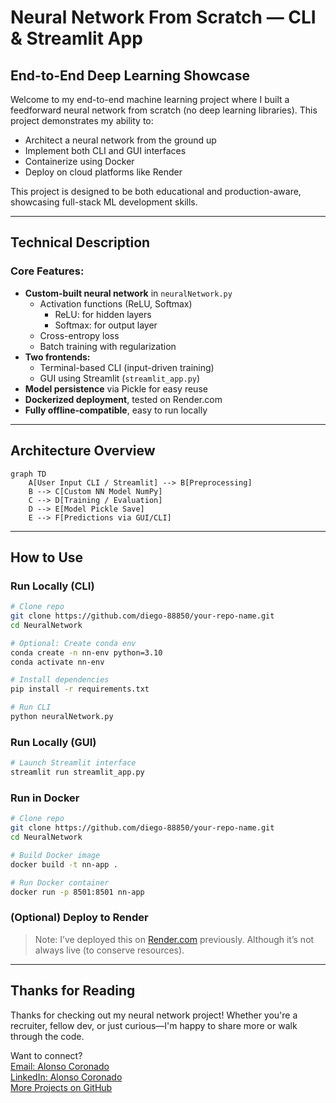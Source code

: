 # Neural Network From Scratch — CLI & Streamlit App

## End-to-End Deep Learning Showcase

Welcome to my end-to-end machine learning project where I built a feedforward neural network from scratch (no deep learning libraries). This project demonstrates my ability to:

- Architect a neural network from the ground up  
- Implement both CLI and GUI interfaces  
- Containerize using Docker  
- Deploy on cloud platforms like Render  

This project is designed to be both educational and production-aware, showcasing full-stack ML development skills.

---

## Technical Description

### Core Features:
- **Custom-built neural network** in `neuralNetwork.py`  
  - Activation functions (ReLU, Softmax)  
    - ReLU: for hidden layers
    - Softmax: for output layer
  - Cross-entropy loss  
  - Batch training with regularization  
- **Two frontends:**  
  - Terminal-based CLI (input-driven training)  
  - GUI using Streamlit (`streamlit_app.py`)  
- **Model persistence** via Pickle for easy reuse  
- **Dockerized deployment**, tested on Render.com  
- **Fully offline-compatible**, easy to run locally  

---

## Architecture Overview

```mermaid
graph TD
    A[User Input CLI / Streamlit] --> B[Preprocessing]
    B --> C[Custom NN Model NumPy]
    C --> D[Training / Evaluation]
    D --> E[Model Pickle Save]
    E --> F[Predictions via GUI/CLI]
```

---

## How to Use

### Run Locally (CLI)
```bash
# Clone repo
git clone https://github.com/diego-88850/your-repo-name.git
cd NeuralNetwork

# Optional: Create conda env
conda create -n nn-env python=3.10
conda activate nn-env

# Install dependencies
pip install -r requirements.txt

# Run CLI
python neuralNetwork.py
```

### Run Locally (GUI)
```bash
# Launch Streamlit interface
streamlit run streamlit_app.py
```

### Run in Docker
```bash
# Clone repo
git clone https://github.com/diego-88850/your-repo-name.git
cd NeuralNetwork

# Build Docker image
docker build -t nn-app .

# Run Docker container
docker run -p 8501:8501 nn-app
```

### (Optional) Deploy to Render
> Note: I’ve deployed this on [Render.com](https://render.com) previously. Although it’s not always live (to conserve resources).

---

## Thanks for Reading

Thanks for checking out my neural network project! Whether you're a recruiter, fellow dev, or just curious—I'm happy to share more or walk through the code. 

Want to connect?  
[Email: Alonso Coronado](mailto:diegocoronado29@gmail.com)  
[LinkedIn: Alonso Coronado](https://www.linkedin.com/in/alonsodcoronado/)  
[More Projects on GitHub](https://github.com/diego-88850)